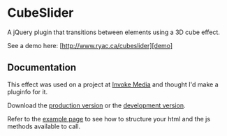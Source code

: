 # CubeSlider

A jQuery plugin that transitions between elements using a 3D cube effect.

See a demo here: [http://www.ryac.ca/cubeslider][demo]

## Documentation

This effect was used on a project at [Invoke Media][invokemedia] and thought I'd make a pluginfo for it.

Download the [production version][min] or the [development version][max].

Refer to the [example page][example] to see how to structure your html and the js methods available to call.


[min]: https://raw.github.com/ryac/cubeslider/master/build/cubeslider.min.js
[max]: https://raw.github.com/ryac/cubeslider/master/src/cubeslider.js
[invokemedia]: http://www.invokemedia.com
[demo]: http://www.ryac.ca/cubeslider
[example]: https://raw.github.com/ryac/cubeslider/master/example/example1.html